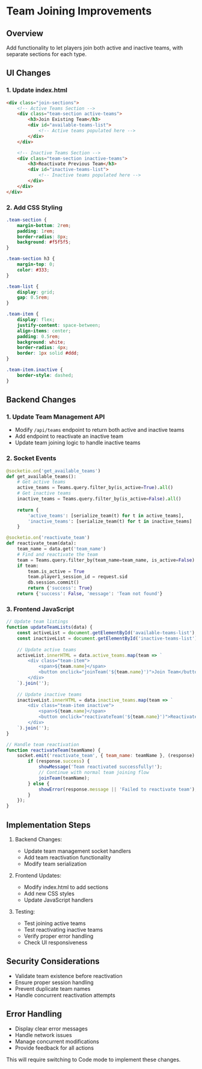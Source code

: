 # Team Joining Improvements

## Overview
Add functionality to let players join both active and inactive teams, with separate sections for each type.

## UI Changes

### 1. Update index.html
```html
<div class="join-sections">
    <!-- Active Teams Section -->
    <div class="team-section active-teams">
        <h3>Join Existing Team</h3>
        <div id="available-teams-list">
            <!-- Active teams populated here -->
        </div>
    </div>

    <!-- Inactive Teams Section -->
    <div class="team-section inactive-teams">
        <h3>Reactivate Previous Team</h3>
        <div id="inactive-teams-list">
            <!-- Inactive teams populated here -->
        </div>
    </div>
</div>
```

### 2. Add CSS Styling
```css
.team-section {
    margin-bottom: 2rem;
    padding: 1rem;
    border-radius: 8px;
    background: #f5f5f5;
}

.team-section h3 {
    margin-top: 0;
    color: #333;
}

.team-list {
    display: grid;
    gap: 0.5rem;
}

.team-item {
    display: flex;
    justify-content: space-between;
    align-items: center;
    padding: 0.5rem;
    background: white;
    border-radius: 4px;
    border: 1px solid #ddd;
}

.team-item.inactive {
    border-style: dashed;
}
```

## Backend Changes

### 1. Update Team Management API
- Modify `/api/teams` endpoint to return both active and inactive teams
- Add endpoint to reactivate an inactive team
- Update team joining logic to handle inactive teams

### 2. Socket Events
```python
@socketio.on('get_available_teams')
def get_available_teams():
    # Get active teams
    active_teams = Teams.query.filter_by(is_active=True).all()
    # Get inactive teams
    inactive_teams = Teams.query.filter_by(is_active=False).all()
    
    return {
        'active_teams': [serialize_team(t) for t in active_teams],
        'inactive_teams': [serialize_team(t) for t in inactive_teams]
    }

@socketio.on('reactivate_team')
def reactivate_team(data):
    team_name = data.get('team_name')
    # Find and reactivate the team
    team = Teams.query.filter_by(team_name=team_name, is_active=False).first()
    if team:
        team.is_active = True
        team.player1_session_id = request.sid
        db.session.commit()
        return {'success': True}
    return {'success': False, 'message': 'Team not found'}
```

### 3. Frontend JavaScript
```javascript
// Update team listings
function updateTeamLists(data) {
    const activeList = document.getElementById('available-teams-list');
    const inactiveList = document.getElementById('inactive-teams-list');
    
    // Update active teams
    activeList.innerHTML = data.active_teams.map(team => `
        <div class="team-item">
            <span>${team.name}</span>
            <button onclick="joinTeam('${team.name}')">Join Team</button>
        </div>
    `).join('');
    
    // Update inactive teams
    inactiveList.innerHTML = data.inactive_teams.map(team => `
        <div class="team-item inactive">
            <span>${team.name}</span>
            <button onclick="reactivateTeam('${team.name}')">Reactivate & Join</button>
        </div>
    `).join('');
}

// Handle team reactivation
function reactivateTeam(teamName) {
    socket.emit('reactivate_team', { team_name: teamName }, (response) => {
        if (response.success) {
            showMessage('Team reactivated successfully!');
            // Continue with normal team joining flow
            joinTeam(teamName);
        } else {
            showError(response.message || 'Failed to reactivate team');
        }
    });
}
```

## Implementation Steps

1. Backend Changes:
   - Update team management socket handlers
   - Add team reactivation functionality
   - Modify team serialization

2. Frontend Updates:
   - Modify index.html to add sections
   - Add new CSS styles
   - Update JavaScript handlers

3. Testing:
   - Test joining active teams
   - Test reactivating inactive teams
   - Verify proper error handling
   - Check UI responsiveness

## Security Considerations
- Validate team existence before reactivation
- Ensure proper session handling
- Prevent duplicate team names
- Handle concurrent reactivation attempts

## Error Handling
- Display clear error messages
- Handle network issues
- Manage concurrent modifications
- Provide feedback for all actions

This will require switching to Code mode to implement these changes.